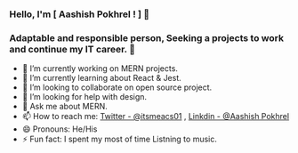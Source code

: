 ### Hello, I'm [ Aashish Pokhrel ! ] 👋

### Adaptable and responsible person, Seeking a projects to work and continue my IT career. 👋

- 🔭 I’m currently working on MERN projects.
- 🌱 I’m currently learning about React & Jest.
- 👯 I’m looking to collaborate on open source project.
- 🤔 I’m looking for help with design.
- 💬 Ask me about MERN.
- 📫 How to reach me: [Twitter - @itsmeacs01](https://twitter.com/itsmeacs01) , [Linkdin - @Aashish Pokhrel](https://www.linkedin.com/in/aashish-pokhrel-5b7690137/)
- 😄 Pronouns: He/His
- ⚡ Fun fact: I spent my most of time Listning to music.
